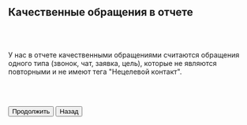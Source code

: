 <br>
<br>

## Качественные обращения в отчете

<br>
<br>

У нас в отчете качественными обращениями считаются обращения одного типа (звонок, чат, заявка, цель), которые не являются повторными и не имеют тега "Нецелевой контакт". 

<br>
<br>

<button b_to="/demo/cpl/6Screen.md" b_type="fill" b_theme="primary">Продолжить</button>
<button b_to="/demo/cpl/4Screen.md" b_type="outline" b_theme="secondary">Назад</button>